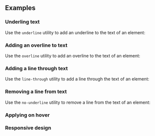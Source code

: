 ## Examples

### Underling text

Use the `underline` utility to add an underline to the text of an element:

### Adding an overline to text

Use the `overline` utility to add an overline to the text of an element:

### Adding a line through text

Use the `line-through` utility to add a line through the text of an element:

### Removing a line from text

Use the `no-underline` utility to remove a line from the text of an element:

### Applying on hover

### Responsive design
